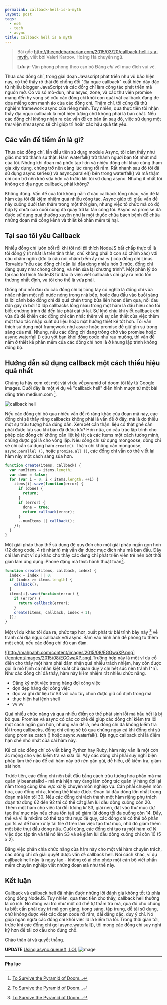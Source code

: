 ```yaml
---
permalink: callback-hell-is-a-myth
layout: post
tags:
  - es6
  - tech
  - async
title: Callback hell is a myth
---
```


> Bài gốc http://thecodebarbarian.com/2015/03/20/callback-hell-is-a-myth, viết bởi Valeri Karpov. Hoàng Hà chuyển ngữ.
>
> **Lưu ý:** Văn phong phỏng theo cán bộ Đảng *chỉ* với mục đích vui vẻ.

Thưa các đồng chí, trong giai đoạn Javascript phát triển như vũ bão hiện nay, có thể thấy rõ thái độ chống đối "địa ngục callback" xuất hiện dày đặc từ nhiều blogger JavaScript và các đồng chí làm công tác phát triển mã nguồn mở. Có vô số mô-đun, như async, zone, và các thư viện promise mang đến hy vọng sẽ cứu các đồng chí khỏi con quái vật callback đang đe dọa miếng cơm manh áo của các đồng chí. Thậm chí, tôi cũng đã thử nghiệm framework async của riêng mình. Tuy nhiên, qua thực tiễn tôi nhận thấy địa ngục callback là một hiện tượng chứ không phải là bản chất. Nếu các đồng chí không nhận ra các vấn đề cơ bản ẩn sau đó, việc sử dụng một thư viện như async sẽ chỉ giúp trì hoãn các hậu quả tất yếu.

## Các vấn đề tiềm ẩn là gì?

Thưa các đồng chí, lần đầu tiên sử dụng module Async, tôi cảm thấy như giấc mơ trở thành sự thật. Hàm waterfall() trở thành người bạn tốt nhất mới của tôi. Nhưng khi đoạn mã phức tạp hơn và nhiều đồng chí khác cùng tham gia xây dựng, chúng trở nên càng lúc càng rối rắm. Rất nhanh sau đó tôi đã sử dụng async.series() và async.parallel() bên trong waterfall() và mã thậm chí còn trở nên khó sửa hơn cả trước khi tôi sử dụng async. Nhưng ít nhất tôi không có địa ngục callback, phải không?

Không đúng. Vấn đề của tôi không nằm ở các callback lồng nhau, vấn đề là hàm của tôi đã kiêm nhiệm quá nhiều công tác. Async giúp tôi giấu vấn đề này xuống dưới tấm thảm trong một thời gian, nhưng việc tổ chức mã có độ hợp lý chưa cao cuối cùng đã quay trở lại tấn công tôi. Async và promise đã được sử dụng quá thường xuyên như là một thuốc chữa bách bệnh để chữa những đoạn mã cồng kềnh và thiết kế phần mềm tệ hại.

## Tại sao tôi yêu Callback

Nhiều đồng chí luôn bối rối khi tôi nói tôi thích NodeJS bất chấp thực tế là tôi đồng ý (ít nhất là trên tinh thần, chứ không phải ở con số chính xác) với câu châm ngôn (tức là câu nói châm biếm ấy mà :v ) của đồng chí Linus Torvalds "nếu các đồng chí cần lùi đầu dòng nhiều hơn 3 mức, đồng chí đang quay như chong chóng, và nên sửa lại chương trình". Một phần lý do tại sao tôi thích NodeJS từ đầu là việc viết callbacks chỉ gây ra mức tổn thương nhất định, và tôi cho thế là vừa phải.

Giống như nỗi đau do các đồng chí bị bỏng tay có nghĩa là đồng chí vừa nhấc nhầm một nồi nước nóng trong nhà bếp, hoặc đau đầu vào buổi sáng là lời cảnh báo đồng chí đã quá chén trong bữa liên hoan đêm qua, nỗi đau đớn gây ra bởi 10 lớp callbacks lồng nhau trong một hàm là dấu hiệu cho tôi biết chương trình đã đến lúc phải cải tổ lại. Sự khó chịu khi viết callback chỉ vừa đủ để khiến các đồng chí cân nhắc thêm về sự cần thiết của việc thêm một thao tác nhập xuất dữ liệu hoặc một hướng thiết kế tốt hơn. Tôi vẫn thích sử dụng một framework như async hoặc promise để giữ gìn sự trong sáng của mã. Nhưng, nếu các đồng chí đang trông chờ vào promise hoặc async.waterfall () cứu vớt bạn khỏi đống code như rau muống, thì vấn đề nằm ở thiết kế phần mềm của các đồng chí hơn là ở khung lập trình không đồng bộ.

## Hướng dẫn sử dụng callback một cách thiếu hiệu quả nhất

Chúng ta hãy xem xét một vài ví dụ về pyramid of doom tôi lấy từ Google images. Dưới đây là một ví dụ về "callback hell" điển hình mượn từ một bài đăng trên medium.com [^n].

![callback hell](/content/images/2015/08/callback-hell1.png)

Nếu các đồng chí bỏ qua nhiều vấn đề rõ ràng khác của đoạn mã này, các đồng chí sẽ thấy rằng callbacks không phải là vấn đề ở đây, mà là do thiếu một sự trừu tượng hóa đúng đắn. Xem xét cẩn thận: liệu có thật ghế cần phải được lưu sau khi bàn đã được lưu? Hơn nữa, có cấu trúc lập trình cho phép các đồng chí không cần liệt kê tất cả các Items một cách tường minh, chúng được gọi là cho vòng lặp. Nếu đồng chí sử dụng mongoose, đồng chí sẽ chỉ cần sử dụng hàm `create()`. Thậm chí không cần mongoose, `async.parallel ()`, hoặc `promise.all ()`, các đồng chí vẫn có thể viết lại hàm này một cách sáng sủa hơn.

```js
function create(items, callback) {
  var numItems = items.length;
  var done = false;
  for (var i = 0; i < items.length; ++i) {
    items[i].save(function(error) {
      if (done) {
        return;
      }
      if (error) {
        done = true;
        return callback(error);
      }
      --numItems || callback();
    });
  }
}
```
Một giải pháp thay thế sử dụng đệ quy đơn cho một giải pháp ngắn gọn hơn (12 dòng code, 4 rẽ nhánh) mà vẫn đạt được mục đích như mã ban đầu. Đây chỉ làm một ví dụ khác cho thấy các đồng chí phát triển viên trẻ nên bớt thời gian làm ứng dụng iPhone đặng mà thực hành thuật toán[^n].

```js
function create(items, callback, index) {
  index = index || 0;
  if (index >= items.length) {
    callback();
  }
  items[i].save(function(error) {
    if (error) {
      return callback(error);
    }
    create(items, callback, index + 1);
  });
}
```

Một ví dụ khác tôi đưa ra, phức tạp hơn, xuất phát từ bài trình bày này [^n] về tranh cãi địa ngục callback với async. Bấm vào hình ảnh để phóng to thêm một chút, nếu các đồng chí đủ can đảm.

<a href="http://mahpahh.com/content/images/2015/08/EGGwaXP.png" title="callback hell" target="_blank">
![http://mahpahh.com/content/images/2015/08/EGGwaXP.png](/content/images/2015/08/EGGwaXP.png)
</a>
Trường hợp này là một ví dụ cổ điển cho thấy một hàm phải đảm nhận quá nhiều trách nhiệm, hay còn được gọi là mô hình cá nhân kiệt xuất chủ quan duy ý chí hết sức nên tránh [^n]. Như các đồng chí đã thấy, hàm này kiêm nhiệm rất nhiều chức năng.

- Đăng ký một việc trong hàng đợi công việc
- dọn dẹp hàng đợi công việc
- đọc và ghi dữ liệu từ S3 với các tùy chọn được giữ cố định trong mã
- thực hiện hai lệnh shell
- vv vv

Quá nhiều chức năng và quá nhiều điểm có thể phát sinh lỗi mà hầu hết là bị bỏ qua. Promise và async có các cơ chế để giúp các đồng chí kiểm tra lỗi một cách ngắn gọn hơn, nhưng vấn đề là, nếu đồng chí đã không kiểm tra lỗi trong callbacks, đồng chí cũng sẽ bỏ qua chúng ngay cả khi đồng chí sử dụng promise.catch () hoặc async.waterfall(). Địa ngục callback chỉ là điểm hạn chế nhỏ nhất của cái hàm này.

Kể cả các đồng chí có viết bằng Python hay Ruby, hàm này vẫn là một cơn ác mộng cho việc kiểm tra và sửa lỗi. Vậy các đồng chí phải suy nghĩ biện pháp làm thế nào để cái hàm này trở nên gần gũi, dễ hiểu, dễ kiểm tra, giám sát hơn.

Trước tiên, các đồng chí nên bắt đầu bằng cách trừu tượng hóa phần mã mà quản lý beanstalkd - mã mà hiện nay đang làm công tác quản lý hàng đợi lại nằm trong cùng khu vực xử lý chuyên môn nghiệp vụ. Cần phải chuyên môn hóa, các đồng chí ạ, không thể khác được. Đoạn lùi đầu dòng lớn nhất trong đoạn mã lên tới 30. Nếu các đồng chí tách thành một hàm riêng phụ trách đoạn từ dòng 62 đến 92 thì có thể cắt giảm lùi đầu dòng xuống còn 20.
Thêm một hàm cho việc tải đối tượng từ S3, giải nén, đặt vào thư mục (tự tạo thư mục này nếu chưa tồn tại) sẽ giảm lùi dòng tối đa xuống còn 14. Đấy, thế và vì là mkdirs có thể tạo thư mục đệ quy, các đồng chí có thể bỏ phần gọi fs và để hàm xử lý tải file ở trên làm việc tạo thư mục, nhờ đó giảm thêm một bậc thụt đầu dòng nữa.
Cuối cùng, các đồng chí tạo ra một hàm xử lý việc đọc tập tin và tải nó lên S3 và sẽ giảm lùi đầu dòng xuống chỉ còn 10 (5 x 2).

Bằng việc phân chia chức năng của hàm này cho một vài hàm chuyên trách, các đồng chí đã giải quyết được vấn đề callback hell. Nói cách khác, ví dụ callback hell này là ngụy tạo - không có ai cho phép một cán bộ viết phần mềm chuyên nghiệp viết những đoạn mã như thế này.

## Kết luận

Callback và callback hell đã nhận được những lời đánh giá không tốt từ phía cộng đồng NodeJS. Tuy nhiên, qua thực tiễn cho thấy, callback hell thường là có ích. Nó đóng vai trò như một cơ chế tự thẩm tra mã, qua đó cho chúng ta biết cần phải duy trì mã gọn gàng, trong sáng, tập trung, dễ tái sử dụng, chứ không được viết các đoạn code rối rắm, dài dằng dặc, duy ý chí. Nó giúp ngăn ngừa các đồng chí khỏi việc lơ là kiểm tra lỗi. Trong thời gian tới, trước khi các đồng chí gọi async.waterfall(), tôi mong các đồng chí suy nghĩ kỹ hơn để tái cơ cấu cho đúng chỗ.

Chào thân ái và quyết thắng.

**UPDATE**
[Using async.queue(), LOL](http://nodejsreactions.tumblr.com/post/104084537714/using-asyncqueue)
![image](/content/images/2015/08/mWPefaQ.gif)

---
**Phụ lục**
[^n]: [To Survive the Pyramid of Doom…](https://medium.com/@mlfryman/to-survive-the-pyramid-of-doom-4e8ce4fb5d6b)

[^n]: https://sites.google.com/site/codetrick/superprimerib

[^n]: [Building a fast web scraper and parallelized work queue with node.js and async](http://slides.com/michaelholroyd/asyncnodejs#/)

[^n]: [God object on Wikipedia](https://en.wikipedia.org/wiki/God_object)
